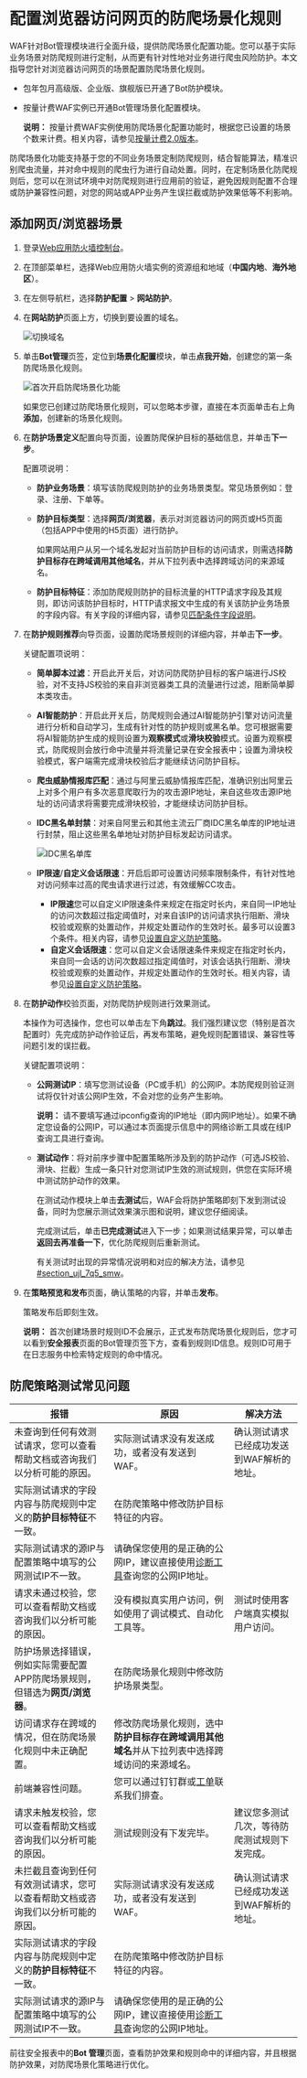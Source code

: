 # 配置浏览器访问网页的防爬场景化规则

WAF针对Bot管理模块进行全面升级，提供防爬场景化配置功能。您可以基于实际业务场景对防爬规则进行定制，从而更有针对性地对业务进行爬虫风险防护。本文指导您针对浏览器访问网页的场景配置防爬场景化规则。

-   包年包月高级版、企业版、旗舰版已开通了Bot防护模块。
-   按量计费WAF实例已开通Bot管理场景化配置模块。

    **说明：** 按量计费WAF实例使用防爬场景化配置功能时，根据您已设置的场景个数来计费。相关内容，请参见[按量计费2.0版本](/cn.zh-CN/计费与开通服务/按量计费2.0版本.md)。


防爬场景化功能支持基于您的不同业务场景定制防爬规则，结合智能算法，精准识别爬虫流量，并对命中规则的爬虫行为进行自动处置。同时，在定制场景化防爬规则后，您可以在测试环境中对防爬规则进行应用前的验证，避免因规则配置不合理或防护兼容性问题，对您的网站或APP业务产生误拦截或防护效果低等不利影响。

## 添加网页/浏览器场景

1.  登录[Web应用防火墙控制台](https://yundun.console.aliyun.com/?p=waf)。

2.  在顶部菜单栏，选择Web应用防火墙实例的资源组和地域（**中国内地**、**海外地区**）。

3.  在左侧导航栏，选择**防护配置** \> **网站防护**。

4.  在**网站防护**页面上方，切换到要设置的域名。

    ![切换域名](https://static-aliyun-doc.oss-accelerate.aliyuncs.com/assets/img/zh-CN/1924559951/p77231.png)

5.  单击**Bot管理**页签，定位到**场景化配置**模块，单击**点我开始**，创建您的第一条防爬场景化规则。

    ![首次开启防爬场景化功能](https://static-aliyun-doc.oss-accelerate.aliyuncs.com/assets/img/zh-CN/0790371161/p231714.png)

    如果您已创建过防爬场景化规则，可以忽略本步骤，直接在本页面单击右上角**添加**，创建新的场景化规则。

6.  在**防护场景定义**配置向导页面，设置防爬保护目标的基础信息，并单击**下一步**。

    配置项说明：

    -   **防护业务场景**：填写该防爬规则防护的业务场景类型。常见场景例如：登录、注册、下单等。
    -   **防护目标类型**：选择**网页/浏览器**，表示对浏览器访问的网页或H5页面（包括APP中使用的H5页面）进行防护。

        如果网站用户从另一个域名发起对当前防护目标的访问请求，则需选择**防护目标存在跨域调用其他域名**，并从下拉列表中选择跨域访问的来源域名。

    -   **防护目标特征**：添加防爬规则防护的目标流量的HTTP请求字段及其规则，即访问该防护目标时，HTTP请求报文中生成的有关该防护业务场景的字段内容。有关字段的详细内容，请参见[匹配条件字段说明](/cn.zh-CN/网站防护配置/匹配条件字段说明.md)。
7.  在**防护规则推荐**向导页面，设置防爬场景规则的详细内容，并单击**下一步**。

    关键配置项说明：

    -   **简单脚本过滤**：开启此开关后，对访问防爬防护目标的客户端进行JS校验，对不支持JS校验的来自非浏览器类工具的流量进行过滤，阻断简单脚本类攻击。
    -   **AI智能防护**：开启此开关后，防爬规则会通过AI智能防护引擎对访问流量进行分析和自动学习，生成有针对性的防护规则或黑名单。您可根据需要将AI智能防护生成的规则设置为**观察模式**或**滑块校验**模式。设置为观察模式，防爬规则会放行命中流量并将流量记录在安全报表中；设置为滑块校验模式，客户端需完成滑块校验后才能继续访问防护目标。
    -   **爬虫威胁情报库匹配**：通过与阿里云威胁情报库匹配，准确识别出阿里云上对多个用户有多次恶意爬取行为的攻击源IP地址，来自这些攻击源IP地址的访问请求将需要完成滑块校验，才能继续访问防护目标。
    -   **IDC黑名单封禁**：对来自阿里云和其他主流云厂商IDC黑名单库的IP地址进行封禁，阻止这些黑名单地址对防护目标发起访问请求。

        ![IDC黑名单库](https://static-aliyun-doc.oss-accelerate.aliyuncs.com/assets/img/zh-CN/0790371161/p232784.png)

    -   **IP限速**/**自定义会话限速**：开启后即可设置访问频率限制条件，有针对性地对访问频率过高的爬虫请求进行过滤，有效缓解CC攻击。
        -   **IP限速**您可以自定义IP限速条件来规定在指定时长内，来自同一IP地址的访问次数超过指定阈值时，对来自该IP的访问请求执行阻断、滑块校验或观察的处置动作，并规定处置动作的生效时长。最多可以设置3个条件。相关内容，请参见[设置自定义防护策略](/cn.zh-CN/网站防护配置/访问控制/限流/设置自定义防护策略.md)。
        -   **自定义会话限速**：您可以自定义会话限速条件来规定在指定时长内，来自同一会话的访问次数超过指定阈值时，对该会话执行阻断、滑块校验或观察的处置动作，并规定处置动作的生效时长。相关内容，请参见[设置自定义防护策略](/cn.zh-CN/网站防护配置/访问控制/限流/设置自定义防护策略.md)。
8.  在**防护动作**校验页面，对防爬防护规则进行效果测试。

    本操作为可选操作，您也可以单击左下角**跳过**。我们强烈建议您（特别是首次配置时）先完成防护动作验证后，再发布策略，避免规则配置错误、兼容性等问题引发的误拦截。

    关键配置项说明：

    -   **公网测试IP**：填写您测试设备（PC或手机）的公网IP。本防爬规则验证测试将仅针对该公网IP生效，不会对您的业务产生影响。

        **说明：** 请不要填写通过ipconfig查询的IP地址（即内网IP地址）。如果不确定您设备的公网IP，可以通过本页面提示信息中的网络诊断工具或在线IP查询工具进行查询。

    -   **测试动作**：将对前序步骤中配置策略所涉及到的防护动作（可选JS校验、滑块、拦截）生成一条只针对您测试IP生效的测试规则，供您在实际环境中测试防护动作的效果。

        在测试动作模块上单击**去测试**后，WAF会将防护策略即刻下发到测试设备，同时为您展示测试效果演示图和说明，建议您仔细阅读。

        完成测试后，单击**已完成测试**进入下一步；如果测试结果异常，可以单击**返回去再准备一下**，优化防爬规则后重新测试。

        有关测试时出现的异常情况说明和对应的解决方法，请参见[\#section\_ujl\_7q5\_smw](#section_ujl_7q5_smw)。

9.  在**策略预览和发布**页面，确认策略的内容，并单击**发布**。

    策略发布后即刻生效。

    **说明：** 首次创建场景时规则ID不会展示，正式发布防爬场景化规则后，您才可以看到**安全报表**页面的Bot管理页签下方，查看到规则ID信息。规则ID可用于在日志服务中检索特定规则的命中情况。


## 防爬策略测试常见问题

|报错|原因|解决方法|
|--|--|----|
|未查询到任何有效测试请求，您可以查看帮助文档或咨询我们以分析可能的原因。|实际测试请求没有发送成功，或者没有发送到WAF。|确认测试请求已经成功发送到WAF解析的地址。|
|实际测试请求的字段内容与防爬规则中定义的**防护目标特征**不一致。|在防爬策略中修改防护目标特征的内容。|
|实际测试请求的源IP与配置策略中填写的公网测试IP不一致。|请确保您使用的是正确的公网IP，建议直接使用[诊断工具](https://cdn.dns-detect.alicdn.com/)查询您的公网IP地址。|
|请求未通过校验，您可以查看帮助文档或咨询我们以分析可能的原因。|没有模拟真实用户访问，例如使用了调试模式、自动化工具等。|测试时使用客户端真实模拟用户访问。|
|防护场景选择错误，例如实际需要配置APP防爬场景规则，但错选为**网页/浏览器**。|在防爬场景化规则中修改防护场景类型。|
|访问请求存在跨域的情况，但在防爬场景化规则中未正确配置。|修改防爬场景化规则，选中**防护目标存在跨域调用其他域名**并从下拉列表中选择跨域访问的来源域名。|
|前端兼容性问题。|您可以通过钉钉群或[工单](https://selfservice.console.aliyun.com/ticket/category/waf/today)联系我们排查。|
|请求未触发校验，您可以查看帮助文档或咨询我们以分析可能的原因。|测试规则没有下发完毕。|建议您多测试几次，等待防爬测试规则下发完成。|
|未拦截且查询到任何有效测试请求，您可以查看帮助文档或咨询我们以分析可能的原因。|实际测试请求没有发送成功，或者没有发送到WAF。|确认测试请求已经成功发送到WAF解析的地址。|
|实际测试请求的字段内容与防爬规则中定义的**防护目标特征**不一致。|在防爬策略中修改防护目标特征的内容。|
|实际测试请求的源IP与配置策略中填写的公网测试IP不一致。|请确保您使用的是正确的公网IP，建议直接使用[诊断工具](https://cdn.dns-detect.alicdn.com/)查询您的公网IP地址。|

前往安全报表中的**Bot 管理**页面，查看防护效果和规则命中的详细内容，并且根据防护效果，对防爬场景化策略进行优化。

